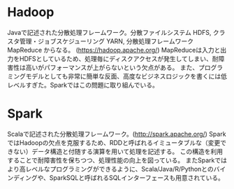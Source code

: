 # Hadoop

Javaで記述された分散処理フレームワーク。分散ファイルシステム HDFS, クラスタ管理・ジョブスケジューリング YARN, 分散処理フレームワーク MapReduce からなる。
(https://hadoop.apache.org/) MapReduceは入力と出力をHDFSとしているため、処理毎にディスクアクセスが発生してしまい、耐障害性は高いがパフォーマンスが上がらないという欠点がある。
また、プログラミングモデルとしても非常に簡単な反面、高度なビジネスロジックを書くには低レベルすぎた。Sparkではこの問題に取り組んでいる。

# Spark
Scalaで記述された分散処理フレームワーク。(http://spark.apache.org/) SparkではHadoopの欠点を克服するため、RDDと呼ばれるイミュータブルな（変更できない）データ構造と付随する演算を用いて処理を記述する。
この構造を利用することで耐障害性を保ちつつ、処理性能の向上を図っている。 またSparkではより高レベルなプログラミングができるように、Scala/Java/R/Pythonとのバインディングや、SparkSQLと呼ばれるSQLインターフェースも用意されている。


